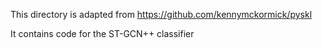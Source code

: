 This directory is adapted from https://github.com/kennymckormick/pyskl

It contains code for the ST-GCN++ classifier
